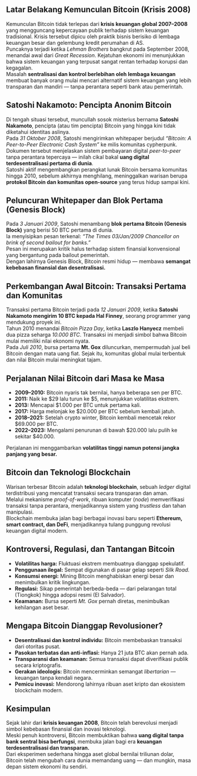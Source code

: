 ## Latar Belakang Kemunculan Bitcoin (Krisis 2008)

Kemunculan Bitcoin tidak terlepas dari **krisis keuangan global 2007–2008** yang mengguncang kepercayaan publik terhadap sistem keuangan tradisional. Krisis tersebut dipicu oleh praktik bisnis berisiko di lembaga keuangan besar dan gelembung kredit perumahan di AS.  
Puncaknya terjadi ketika _Lehman Brothers_ bangkrut pada September 2008, menandai awal dari _Great Recession_. Kejatuhan ekonomi ini menunjukkan bahwa sistem keuangan yang terpusat sangat rentan terhadap korupsi dan kegagalan.  
Masalah **sentralisasi dan kontrol berlebihan oleh lembaga keuangan** membuat banyak orang mulai mencari alternatif sistem keuangan yang lebih transparan dan mandiri — tanpa perantara seperti bank atau pemerintah.

## Satoshi Nakamoto: Pencipta Anonim Bitcoin

Di tengah situasi tersebut, muncullah sosok misterius bernama **Satoshi Nakamoto**, pencipta (atau tim pencipta) Bitcoin yang hingga kini tidak diketahui identitas aslinya.  
Pada _31 Oktober 2008_, Satoshi mengirimkan whitepaper berjudul _“Bitcoin: A Peer-to-Peer Electronic Cash System”_ ke milis komunitas cypherpunk.  
Dokumen tersebut menjelaskan sistem pembayaran digital _peer-to-peer_ tanpa perantara tepercaya — inilah cikal bakal **uang digital terdesentralisasi pertama di dunia**.  
Satoshi aktif mengembangkan perangkat lunak Bitcoin bersama komunitas hingga 2010, sebelum akhirnya menghilang, meninggalkan warisan berupa **protokol Bitcoin dan komunitas open-source** yang terus hidup sampai kini.

## Peluncuran Whitepaper dan Blok Pertama (Genesis Block)

Pada _3 Januari 2009_, Satoshi menambang **blok pertama Bitcoin (Genesis Block)** yang berisi 50 BTC pertama di dunia.  
Ia menyisipkan pesan terkenal: _“The Times 03/Jan/2009 Chancellor on brink of second bailout for banks.”_  
Pesan ini merupakan kritik halus terhadap sistem finansial konvensional yang bergantung pada bailout pemerintah.  
Dengan lahirnya Genesis Block, Bitcoin resmi hidup — membawa **semangat kebebasan finansial dan desentralisasi.**

## Perkembangan Awal Bitcoin: Transaksi Pertama dan Komunitas

Transaksi pertama Bitcoin terjadi pada _12 Januari 2009_, ketika **Satoshi Nakamoto mengirim 10 BTC kepada Hal Finney**, seorang programmer yang mendukung proyek ini.  
Tahun 2010 menandai _Bitcoin Pizza Day_, ketika **Laszlo Hanyecz** membeli dua pizza seharga _10.000 BTC_. Transaksi ini menjadi simbol bahwa Bitcoin mulai memiliki nilai ekonomi nyata.  
Pada _Juli 2010_, bursa pertama **Mt. Gox** diluncurkan, mempermudah jual beli Bitcoin dengan mata uang fiat. Sejak itu, komunitas global mulai terbentuk dan nilai Bitcoin mulai meningkat tajam.

## Perjalanan Nilai Bitcoin dari Masa ke Masa

- **2009–2010:** Bitcoin nyaris tak bernilai, hanya beberapa sen per BTC.
- **2011:** Naik ke $29 lalu turun ke $5, menunjukkan volatilitas ekstrem.
- **2013:** Mencapai $1.000 per BTC untuk pertama kali.
- **2017:** Harga melonjak ke $20.000 per BTC sebelum kembali jatuh.
- **2018–2021:** Setelah crypto winter, Bitcoin kembali mencetak rekor $69.000 per BTC.
- **2022–2023:** Mengalami penurunan di bawah $20.000 lalu pulih ke sekitar $40.000.

Perjalanan ini menggambarkan **volatilitas tinggi namun potensi jangka panjang yang besar.**

## Bitcoin dan Teknologi Blockchain

Warisan terbesar Bitcoin adalah **teknologi blockchain**, sebuah _ledger_ digital terdistribusi yang mencatat transaksi secara transparan dan aman.  
Melalui mekanisme _proof-of-work_, ribuan komputer (_node_) memverifikasi transaksi tanpa perantara, menjadikannya sistem yang _trustless_ dan tahan manipulasi.  
Blockchain membuka jalan bagi berbagai inovasi baru seperti **Ethereum, smart contract, dan DeFi**, menjadikannya tulang punggung revolusi keuangan digital modern.

## Kontroversi, Regulasi, dan Tantangan Bitcoin

- **Volatilitas harga:** Fluktuasi ekstrem membuatnya dianggap spekulatif.
- **Penggunaan ilegal:** Sempat digunakan di pasar gelap seperti _Silk Road._
- **Konsumsi energi:** Mining Bitcoin menghabiskan energi besar dan menimbulkan kritik lingkungan.
- **Regulasi:** Sikap pemerintah berbeda-beda — dari pelarangan total (Tiongkok) hingga adopsi resmi (El Salvador).
- **Keamanan:** Bursa seperti _Mt. Gox_ pernah diretas, menimbulkan kehilangan aset besar.

## Mengapa Bitcoin Dianggap Revolusioner?

- **Desentralisasi dan kontrol individu:** Bitcoin membebaskan transaksi dari otoritas pusat.
- **Pasokan terbatas dan anti-inflasi:** Hanya 21 juta BTC akan pernah ada.
- **Transparansi dan keamanan:** Semua transaksi dapat diverifikasi publik secara kriptografis.
- **Gerakan ideologis:** Bitcoin mencerminkan semangat _libertarian_ — keuangan tanpa kendali negara.
- **Pemicu inovasi:** Mendorong lahirnya ribuan aset kripto dan ekosistem blockchain modern.

## Kesimpulan

Sejak lahir dari **krisis keuangan 2008**, Bitcoin telah berevolusi menjadi simbol kebebasan finansial dan inovasi teknologi.  
Meski penuh kontroversi, Bitcoin membuktikan bahwa **uang digital tanpa bank sentral bisa berfungsi**, membuka jalan bagi era **keuangan terdesentralisasi dan transparan.**  
Dari eksperimen sederhana hingga aset global bernilai triliunan dolar, Bitcoin telah mengubah cara dunia memandang uang — dan mungkin, masa depan sistem ekonomi itu sendiri.
